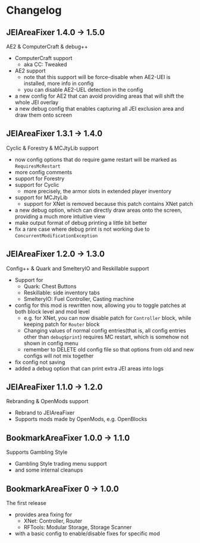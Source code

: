 # Changelog

## JEIAreaFixer 1.4.0 -> 1.5.0

AE2 & ComputerCraft & debug++

- ComputerCraft support
    - aka CC: Tweaked
- AE2 support
    - note that this support will be force-disable when AE2-UEl is installed, more info in config
    - you can disable AE2-UEL detection in the config
- a new config for AE2 that can avoid providing areas that will shift the whole JEI overlay
- a new debug config that enables capturing all JEI exclusion area and draw them onto screen

## JEIAreaFixer 1.3.1 -> 1.4.0

Cyclic & Forestry & MCJtyLib support

- now config options that do require game restart will be marked as `RequiresMcRestart`
- more config comments
- support for Forestry
- support for Cyclic
    - more precisely, the armor slots in extended player inventory
- support for MCJtyLib
    - support for XNet is removed because this patch contains XNet patch
- a new debug option, which can directly draw areas onto the screen, providing a much more intuitive view
- make output format of debug printing a little bit better
- fix a rare case where debug print is not working due to `ConcurrentModificationException`

## JEIAreaFixer 1.2.0 -> 1.3.0

Config++ & Quark and SmelteryIO and Reskillable support

- Support for
    - Quark: Chest Buttons
    - Reskillable: side inventory tabs
    - SmelteryIO: Fuel Controller, Casting machine
- config for this mod is rewritten now, allowing you to toggle patches at both block level and mod level
    - e.g. for XNet, you can now disable patch for `Controller` block, while keeping patch for `Router` block
    - Changing values of normal config entries(that is, all config entries other than `debug$print`) requires MC restart, which is somehow not shown in config menu
    - remember to DELETE old config file so that options from old and new configs will not mix together
- fix config not saving
- added a debug option that can print extra JEI areas into logs

## JEIAreaFixer 1.1.0 -> 1.2.0

Rebranding & OpenMods support

- Rebrand to JEIAreaFixer
- Supports mods made by OpenMods, e.g. OpenBlocks

## BookmarkAreaFixer 1.0.0 -> 1.1.0

Supports Gambling Style

- Gambling Style trading menu support
- and some internal cleanups

## BookmarkAreaFixer 0 -> 1.0.0

The first release

- provides area fixing for 
  - XNet: Controller, Router
  - RFTools: Modular Storage, Storage Scanner
- with a basic config to enable/disable fixes for specific mod
